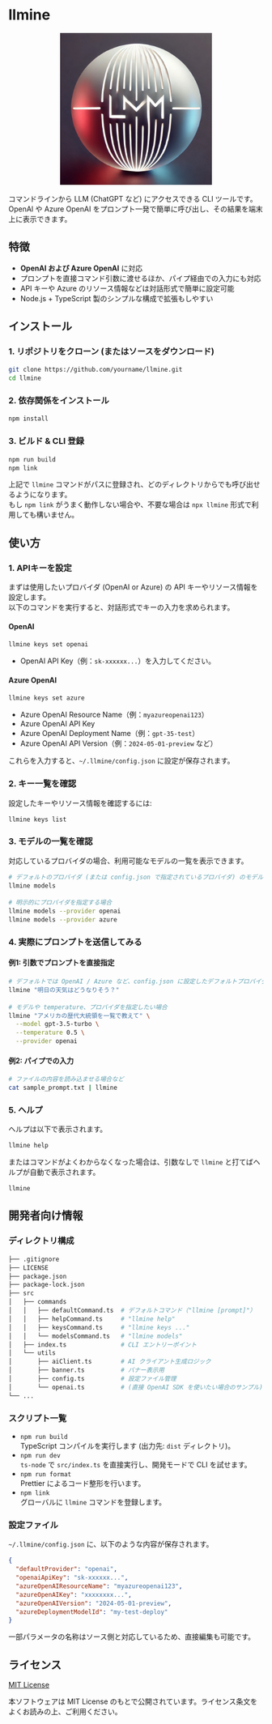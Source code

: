 # llmine

<div style="text-align:center;">
    <img src="docs/llmine-logo.png" width="300px" />
</div>

コマンドラインから LLM (ChatGPT など) にアクセスできる CLI ツールです。  
OpenAI や Azure OpenAI をプロンプト一発で簡単に呼び出し、その結果を端末上に表示できます。

## 特徴

- **OpenAI および Azure OpenAI** に対応  
- プロンプトを直接コマンド引数に渡せるほか、パイプ経由での入力にも対応  
- API キーや Azure のリソース情報などは対話形式で簡単に設定可能  
- Node.js + TypeScript 製のシンプルな構成で拡張もしやすい

## インストール

### 1. リポジトリをクローン (またはソースをダウンロード)

```bash
git clone https://github.com/yourname/llmine.git
cd llmine
```

### 2. 依存関係をインストール

```bash
npm install
```

### 3. ビルド & CLI 登録

```bash
npm run build
npm link
```

上記で `llmine` コマンドがパスに登録され、どのディレクトリからでも呼び出せるようになります。  
もし `npm link` がうまく動作しない場合や、不要な場合は `npx llmine` 形式で利用しても構いません。

## 使い方

### 1. APIキーを設定

まずは使用したいプロバイダ (OpenAI or Azure) の API キーやリソース情報を設定します。  
以下のコマンドを実行すると、対話形式でキーの入力を求められます。

#### OpenAI

```bash
llmine keys set openai
```

- OpenAI API Key（例：`sk-xxxxxx...`）を入力してください。

#### Azure OpenAI

```bash
llmine keys set azure
```

- Azure OpenAI Resource Name（例：`myazureopenai123`）  
- Azure OpenAI API Key  
- Azure OpenAI Deployment Name（例：`gpt-35-test`）  
- Azure OpenAI API Version（例：`2024-05-01-preview` など）  

これらを入力すると、`~/.llmine/config.json` に設定が保存されます。

### 2. キー一覧を確認

設定したキーやリソース情報を確認するには:

```bash
llmine keys list
```

### 3. モデルの一覧を確認

対応しているプロバイダの場合、利用可能なモデルの一覧を表示できます。

```bash
# デフォルトのプロバイダ (または config.json で指定されているプロバイダ) のモデル一覧
llmine models

# 明示的にプロバイダを指定する場合
llmine models --provider openai
llmine models --provider azure
```

### 4. 実際にプロンプトを送信してみる

#### 例1: 引数でプロンプトを直接指定

```bash
# デフォルトでは OpenAI / Azure など、config.json に設定したデフォルトプロバイダが使われます。
llmine "明日の天気はどうなりそう？"

# モデルや temperature、プロバイダを指定したい場合
llmine "アメリカの歴代大統領を一覧で教えて" \
  --model gpt-3.5-turbo \
  --temperature 0.5 \
  --provider openai
```

#### 例2: パイプでの入力

```bash
# ファイルの内容を読み込ませる場合など
cat sample_prompt.txt | llmine
```

### 5. ヘルプ

ヘルプは以下で表示されます。

```bash
llmine help
```

またはコマンドがよくわからなくなった場合は、引数なしで `llmine` と打てばヘルプが自動で表示されます。

```bash
llmine
```

## 開発者向け情報

### ディレクトリ構成

```bash
├── .gitignore
├── LICENSE
├── package.json
├── package-lock.json
├── src
│   ├── commands
│   │   ├── defaultCommand.ts  # デフォルトコマンド（"llmine [prompt]"）
│   │   ├── helpCommand.ts     # "llmine help"
│   │   ├── keysCommand.ts     # "llmine keys ..."
│   │   └── modelsCommand.ts   # "llmine models"
│   ├── index.ts               # CLI エントリーポイント
│   └── utils
│       ├── aiClient.ts        # AI クライアント生成ロジック
│       ├── banner.ts          # バナー表示用
│       ├── config.ts          # 設定ファイル管理
│       └── openai.ts          # (直接 OpenAI SDK を使いたい場合のサンプル)
└── ...
```

### スクリプト一覧

- `npm run build`  
  TypeScript コンパイルを実行します (出力先: `dist` ディレクトリ)。
- `npm run dev`  
  `ts-node` で `src/index.ts` を直接実行し、開発モードで CLI を試せます。
- `npm run format`  
  Prettier によるコード整形を行います。
- `npm link`  
  グローバルに `llmine` コマンドを登録します。

### 設定ファイル

`~/.llmine/config.json` に、以下のような内容が保存されます。

```json
{
  "defaultProvider": "openai",
  "openaiApiKey": "sk-xxxxxx...",
  "azureOpenAIResourceName": "myazureopenai123",
  "azureOpenAIKey": "xxxxxxxx...",
  "azureOpenAIVersion": "2024-05-01-preview",
  "azureDeploymentModelId": "my-test-deploy"
}
```

一部パラメータの名称はソース側と対応しているため、直接編集も可能です。

## ライセンス

[MIT License](./LICENSE)  

本ソフトウェアは MIT License のもとで公開されています。ライセンス条文をよくお読みの上、ご利用ください。
